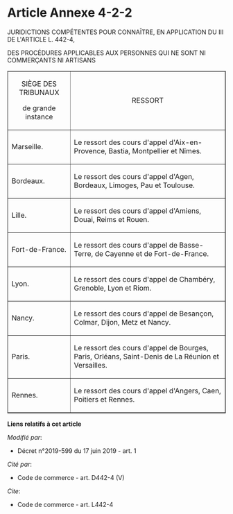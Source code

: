# Article Annexe 4-2-2

JURIDICTIONS COMPÉTENTES POUR CONNAÎTRE, EN APPLICATION DU III DE L'ARTICLE L. 442-4, 

DES PROCÉDURES APPLICABLES AUX PERSONNES QUI NE SONT NI COMMERÇANTS NI ARTISANS 

<table align="center" border="1">
  <tbody>
    <tr>
      <td align="center">

SIÈGE DES TRIBUNAUX 

de grande instance 

</td>
      <td align="center">RESSORT </td>
    </tr>
    <tr>
      <td align="left">

Marseille. </td>
      <td align="left">

Le ressort des cours d'appel d'Aix-en-Provence, Bastia, Montpellier et Nîmes. </td>
    </tr>
    <tr>
      <td align="left">

Bordeaux. </td>
      <td align="left">

Le ressort des cours d'appel d'Agen, Bordeaux, Limoges, Pau et Toulouse. </td>
    </tr>
    <tr>
      <td align="left">

Lille. </td>
      <td align="left">

Le ressort des cours d'appel d'Amiens, Douai, Reims et Rouen. </td>
    </tr>
    <tr>
      <td align="left">

Fort-de-France. </td>
      <td align="left">

Le ressort des cours d'appel de Basse-Terre, de Cayenne et de Fort-de-France. </td>
    </tr>
    <tr>
      <td align="left">

Lyon. </td>
      <td align="left">

Le ressort des cours d'appel de Chambéry, Grenoble, Lyon et Riom. </td>
    </tr>
    <tr>
      <td align="left">

Nancy. </td>
      <td align="left">

Le ressort des cours d'appel de Besançon, Colmar, Dijon, Metz et Nancy. </td>
    </tr>
    <tr>
      <td align="left">

Paris. </td>
      <td align="left">

Le ressort des cours d'appel de Bourges, Paris, Orléans, Saint-Denis de La Réunion et Versailles. </td>
    </tr>
    <tr>
      <td align="left">

Rennes. </td>
      <td align="left">

Le ressort des cours d'appel d'Angers, Caen, Poitiers et Rennes.</td>
    </tr>
  </tbody>
</table>

**Liens relatifs à cet article**

_Modifié par_:

  - Décret n°2019-599 du 17 juin 2019 - art. 1

_Cité par_:

  - Code de commerce - art. D442-4 (V)

_Cite_:

  - Code de commerce - art. L442-4
